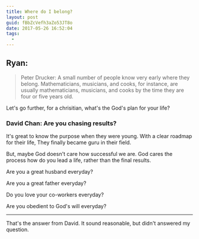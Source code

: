 ```yaml
---
title: Where do I belong?
layout: post
guid: fBbZcVefh3aZo53JT8o
date: 2017-05-26 16:52:04
tags:
  - 
---
```


## Ryan:

> Peter Drucker: A small number of people know very early where they belong. Mathematicians, musicians, and cooks, for instance, are usually mathematicians, musicians, and cooks by the time they are four or five years old.

Let's go further, for a chrisitian, what's the God's plan for your life?


### David Chan: Are you chasing results?

It's great to know the purpose when they were young. With a clear roadmap for their life, They finally became guru in their field.

But, maybe God doesn't care how successful we are. God cares the process how do you lead a life, rather than the final results.

Are you a great husband everyday?

Are you a great father everyday?

Do you love your co-workers everyday?

Are you obedient to God's will everyday?



---

That's the answer from David. It sound reasonable, but didn't answered my question.


